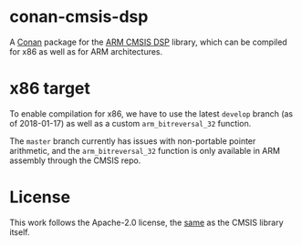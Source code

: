 # conan-cmsis-dsp

A [Conan](https://conan.io) package for the [ARM CMSIS DSP](https://github.com/ARM-software/CMSIS_5) library, which can be compiled for x86 as well as for ARM architectures.

# x86 target 

To enable compilation for x86, we have to use the latest `develop` branch (as of 2018-01-17) as well as a custom 
`arm_bitreversal_32` function. 

The `master` branch currently has issues with non-portable pointer arithmetic, and the `arm_bitreversal_32` function is only available in ARM assembly through the CMSIS repo.

# License

This work follows the Apache-2.0 license, the [same](https://github.com/ARM-software/CMSIS_5/blob/develop/LICENSE.txt) as the CMSIS library itself.
